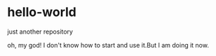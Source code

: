 # hello-world
just another repository


oh, my god! I don't know how to start and use it.But I am doing it now.
